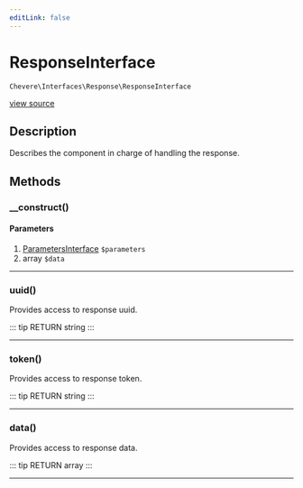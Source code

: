 ```yaml
---
editLink: false
---
```


# ResponseInterface

`Chevere\Interfaces\Response\ResponseInterface`

[view source](https://github.com/chevere/chevere/blob/master/Response/ResponseInterface.php)

## Description

Describes the component in charge of handling the response.

## Methods

### __construct()

#### Parameters

1. [ParametersInterface](../Parameter/ParametersInterface.md) `$parameters`
2. array `$data`

---

### uuid()

Provides access to response uuid.

::: tip RETURN
string
:::

---

### token()

Provides access to response token.

::: tip RETURN
string
:::

---

### data()

Provides access to response data.

::: tip RETURN
array
:::

---
